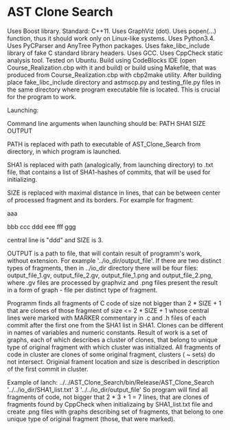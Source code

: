 ﻿# AST Clone Search
Uses Boost library.
Standard: C++11.
Uses GraphViz (dot).
Uses popen(...) function, thus it should work only on Linux-like systems. 
Uses Python3.4.
Uses PyCParser and AnyTree Python packages.
Uses fake_libc_include library of fake C standard library headers.
Uses GCC.
Uses CppCheck static analysis tool.
Tested on Ubuntu. 
Build using CodeBlocks IDE (open Course_Realization.cbp with it and build) or build using Makefile, that was produced from Course_Realization.cbp with cbp2make utility.
After building place fake_libc_include directory and astmscp.py and testing_file.py files in the same directory where program executable file is located. 
This is crucial for the program to work.

Launching:

Command line arguments when launching should be: PATH SHA1 SIZE OUTPUT

PATH is replaced with path to executable of AST_Clone_Search from directory, in which program is launched.

SHA1 is replaced with path (analogically, from launching directory) to .txt file, that contains a list of SHA1-hashes of commits, that will be used for initializing.

SIZE is replaced with maximal distance in lines, that can be between center of processed fragment and  its borders.
For example for fragment:

aaa

bbb
ccc
ddd
eee
fff
ggg

central line is "ddd" and  SIZE is 3.

OUTPUT is a path to file, that will contain result of programm's work, without extension. 
For example '../io_dir/output_file'. If there are two distinct types of fragments, then in ../io_dir directory there will be four files:
output_file_1.gv, output_file_2.gv, output_file_1.png and output_file_2.png, where .gv files are processed by graphviz and .png files present the result in a form of graph - file per distinct type of fragment.

Programm finds all fragments of C code of size not bigger than 2 * SIZE + 1 that are clones of those fragment of size <= 2 * SIZE + 1 
whose central lines were marked with MARKER commentary in .c and .h files of each commit after the first one from the SHA1 list in SHA1. 
Clones can be different in names of variables and numeric constants. Result of work is a set of graphs, each of which describes a cluster of clones, 
that belong to unique type of original fragment with which cluster was initialized. All fragments of code in cluster are clones of some original fragment, 
clusters ( ~ sets) do not intersect. Originial frament location and size is described in description of the first commit in cluster.

Example of lanch:
../../AST_Clone_Search/bin/Release/AST_Clone_Search '../../io_dir/SHA1_list.txt' 3 '../../io_dir/output_file'
So program will find all fragments of code, not bigger that 2 * 3 + 1 = 7 lines, that are clones of fragments found by CppCheck when initializaing by SHA1_list.txt file 
and create .png files with graphs describing set of fragments, that belong to one unique type of original fragment (those, that were marked).
